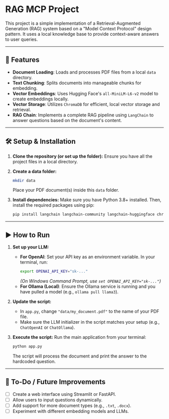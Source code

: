 # RAG MCP Project

This project is a simple implementation of a Retrieval-Augmented Generation (RAG) system based on a "Model Context Protocol" design pattern. It uses a local knowledge base to provide context-aware answers to user queries.

---

## 🚀 Features

-   **Document Loading**: Loads and processes PDF files from a local `data` directory.
-   **Text Chunking**: Splits documents into manageable chunks for embedding.
-   **Vector Embeddings**: Uses Hugging Face's `all-MiniLM-L6-v2` model to create embeddings locally.
-   **Vector Storage**: Utilizes `ChromaDB` for efficient, local vector storage and retrieval.
-   **RAG Chain**: Implements a complete RAG pipeline using `LangChain` to answer questions based on the document's content.

---

## 🛠️ Setup & Installation

1.  **Clone the repository (or set up the folder):**
    Ensure you have all the project files in a local directory.

2.  **Create a data folder:**
    ```bash
    mkdir data
    ```
    Place your PDF document(s) inside this `data` folder.

3.  **Install dependencies:**
    Make sure you have Python 3.8+ installed. Then, install the required packages using pip:
    ```bash
    pip install langchain langchain-community langchain-huggingface chromadb pypdf langchain-openai
    ```

---

## ▶️ How to Run

1.  **Set up your LLM:**
    -   **For OpenAI**: Set your API key as an environment variable. In your terminal, run:
        ```bash
        export OPENAI_API_KEY="sk-..."
        ```
        *(On Windows Command Prompt, use `set OPENAI_API_KEY="sk-..."`)*
    -   **For Ollama (Local)**: Ensure the Ollama service is running and you have pulled a model (e.g., `ollama pull llama3`).

2.  **Update the script:**
    -   In `app.py`, change `"data/my_document.pdf"` to the name of your PDF file.
    -   Make sure the LLM initializer in the script matches your setup (e.g., `ChatOpenAI` or `ChatOllama`).

3.  **Execute the script:**
    Run the main application from your terminal:
    ```bash
    python app.py
    ```
    The script will process the document and print the answer to the hardcoded question.

---

## 📝 To-Do / Future Improvements

-   [ ] Create a web interface using Streamlit or FastAPI.
-   [ ] Allow users to input questions dynamically.
-   [ ] Add support for more document types (e.g., `.txt`, `.docx`).
-   [ ] Experiment with different embedding models and LLMs.